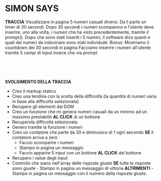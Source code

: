 # SIMON SAYS




**TRACCIA**
Visualizzare in pagina 5 numeri casuali diversi. Da lì parte un timer di 30 secondi.
 Dopo 30 secondi i numeri scompaiono e l'utente deve inserire, uno alla volta, i numeri che ha visto precedentemente, tramite il prompt().
Dopo che sono stati inseriti i 5 numeri, il software dice quanti e quali dei numeri da indovinare sono stati individuati.
Bonus:
Mostriamo il countdown dei 30 secondi in pagina
Facciamo inserire i numeri all'utente tramite 5 campi di input invece che via prompt

<br>
<br>
<br>


**SVOLGIMENTO DELLA TRACCIA**

- Creo il markup statico 
- Creo una tendina con la scelta della difficoltà (la quantità di numeri varia in base alla difficoltà selezionata)
- Recupero gli elementi dal DOM
- Creo un funzione che mi genera numeri casuali da un minimo ad un massimo prestabiliti 
**AL CLICK** di un bottone 
- Recuperola difficoltà selezionata
- Genero tramite la funzione i numeri 
- Creo un contatore che parte da 30 e diminuisce di 1 ogni secondo
 **SE** il contatore arriva a zero 
  - Faccio scomparire i numeri 
  - Stampo in pagina un messaggio 
  - Faccio apparire 5 input con un bottone
**AL CLICK** del bottone
- Recupero i value degli input
- Controllo che siano nell'array delle risposte giuste
    **SE** tutte le risposte sono giuste 
        - Stampo in pagina un messaggio di vittoria 
    **ALTRIMENTI** 
        - Stampo in pagina un messaggio con il numero della risposte giuste.   

 